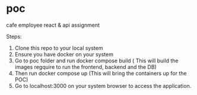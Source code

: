 # poc
cafe employee react &amp; api assignment

Steps:

1. Clone this repo to your local system
2. Ensure you have docker on your system
3. Go to poc folder and run docker compose build ( This will build the images regquire to run the frontend, backend and the DB)
4. Then run docker compose up (This will bring the containers up for the POC)
5. Go to localhost:3000 on your system browser to access the application.
